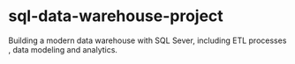 # sql-data-warehouse-project
Building a modern data warehouse with SQL Sever, including ETL processes , data modeling and analytics. 
